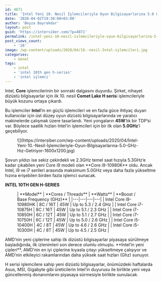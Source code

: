```yaml
---
id: 4871
title: 'Intel Yeni 10. Nesil İşlemcileriyle Oyun Bilgisayarlarına 5.0 GHz Hız Getiriyor!'
date: '2020-04-02T19:30:00+03:00'
author: 'Beyza Bayrakdar'
layout: post
guid: 'https://intersiber.com/?p=4871'
permalink: /intel-yeni-10-nesil-islemcileriyle-oyun-bilgisayarlarina-5-0-ghz-hiz-getiriyor/
post_views_count:
    - '28'
image: /wp-content/uploads/2020/04/10.-nesil-Intel-işlemcileri.jpg
categories:
    - Genel
tags:
    - intel
    - 'intel 10th gen h-series'
    - 'intel işlemci'
---
```


Intel, **Core** işlemcilerinin bir sonraki dalgasını duyurdu. Şirket, nihayet dizüstü bilgisayarlar için ilk 10. nesil **Comet Lake H seris**i işlemcileriyle büyük kozunu ortaya çıkardı.

Bu işlemciler **Intel**‘in en güçlü işlemcileri ve en fazla güce ihtiyaç duyan kullanıcılar için üst düzey oyun dizüstü bilgisayarlarında ve yaratıcı makinelerde çalışmak üzere tasarlandı. Yeni yongaların **45W**‘lık bir TDP’si var. Böylece saatlik hızları Intel’in işlemcileri için bir ilk olan **5.0GHz**‘i geçebiliyor.

<figure class="wp-block-image size-large">![](https://intersiber.com/wp-content/uploads/2020/04/İntel-Yeni-10.-Nesil-İşlemcileriyle-Oyun-Bilgisayarlarına-5.0-GHz-Hız-Getiriyor-1600x1200.jpg)</figure>Şovun yıldızı ise sekiz çekirdekli ve 2.3GHz temel saat hızıyla 5.3GHz’e kadar çıkabilen yeni Core i9 modeli olan **Core i9-10980K** oldu. Ancak Intel, i9 ve i7 serileri arasında maksimum 5.0GHz veya daha fazla yükseltme hızına erişebilen birden fazla işlemci sunacak.

**INTEL 10TH GEN H-SERIES**

<figure class="wp-block-table is-style-regular">| **Model** | **Cores / Threads** | **Watts** | **Boost / Base Frequency (GHz)** |
|---|---|---|---|
| Intel Core i9-10980HK | 8C / 16T | 45W | Up to 5.3 / 2.4 GHz |
| Intel Core i7-10875H | 8C / 16T | 45W | Up to 5.1 / 2.3 GHz |
| Intel Core i7-10850H | 6C / 12T | 45W | Up to 5.1 / 2.7 GHz |
| Intel Core i7-10750H | 6C / 12T | 45W | Up to 5.0 / 2.6 GHz |
| Intel Core i5-10400H | 4C / 8T | 45W | Up to 4.6 / 2.6 GHz |
| Intel Core i5-10300H | 4C / 8T | 45W | Up to 4.5 / 2.5 GHz |

</figure>AMD’nin yeni çiplerine sahip ilk dizüstü bilgisayarlar piyasaya sürülmeye başladığında, ilk izlenimleri son derece olumlu olmuştu. **Intel’in yeni çipleri**, AMD’nin en iyi çiplerine kıyasla çıtayı yükseltmeye çalışıyor ve AMD’nin etkileyici rakamlarından daha yüksek saat hızları (Ghz) sunuyor.

H serisi işlemcilere sahip yeni dizüstü bilgisayarlar, önümüzdeki haftalarda Asus, MSI, Gigabyte gibi üreticilerin Intel’in duyurusu ile birlikte yeni veya güncellenmiş donanımlarını piyasaya sürmesiyle birlikte sunulacak.